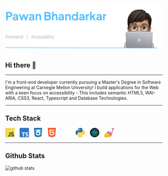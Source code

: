 <img alt="Header" src="./assets/images/Header.png">

## Hi there 👋
---
I'm a front-end developer currently pursuing a Master's Degree in Software Engineering at Carnegie Mellon University! I build applications for the Web with a keen focus on accessibility - This includes semantic HTML5, WAI-ARIA, CSS3, React, Typescript and Database Technologies.

---
## Tech Stack
<code><img height="30" alt="Javascript" src="./assets/logos/Javascript.png"></code>&nbsp;&nbsp;&nbsp;
<code><img height="30" alt="Typescript" src="./assets/logos/Typescript.png"></code>&nbsp;&nbsp;&nbsp;
<code><img height="30" alt="CSS3" src="./assets/logos/CSS3.png"></code>&nbsp;&nbsp;&nbsp;
<code><img height="30" alt="HTML5" src="./assets/logos/HTML5.png"></code>&nbsp;&nbsp;&nbsp;
<code><img height="30" alt="NextJS" src="./assets/logos/NextJS.png"></code>&nbsp;&nbsp;&nbsp;
<code><img height="30" alt="Python" src="./assets/logos/Python.png"></code>&nbsp;&nbsp;&nbsp;
<code><img height="30" alt="React" src="./assets/logos/React.webp"></code>&nbsp;&nbsp;&nbsp;
<code><img height="30" alt="Styled Components" src="./assets/logos/StyledComponents.png"></code>

---
##  Github Stats
<img src="https://github-readme-stats.vercel.app/api?username=BhandarkarPawan&show_icons=true&theme=github_dark" alt="github stats" width="45%" align="left"/>


